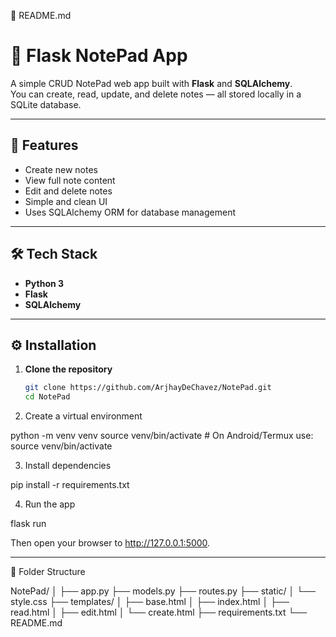 🧾 README.md

# 📝 Flask NotePad App

A simple CRUD NotePad web app built with **Flask** and **SQLAlchemy**.  
You can create, read, update, and delete notes — all stored locally in a SQLite database.

---

## 🚀 Features
- Create new notes
- View full note content
- Edit and delete notes
- Simple and clean UI
- Uses SQLAlchemy ORM for database management

---

## 🛠️ Tech Stack
- **Python 3**
- **Flask**
- **SQLAlchemy**


---

## ⚙️ Installation

1. **Clone the repository**
   ```bash
   git clone https://github.com/ArjhayDeChavez/NotePad.git
   cd NotePad

2. Create a virtual environment

python -m venv venv
source venv/bin/activate  # On Android/Termux use: source venv/bin/activate


3. Install dependencies

pip install -r requirements.txt


4. Run the app

flask run



Then open your browser to http://127.0.0.1:5000.


---

🧩 Folder Structure

NotePad/
│
├── app.py
├── models.py
├── routes.py
├── static/
│   └── style.css
├── templates/
│   ├── base.html
│   ├── index.html
│   ├── read.html
│   ├── edit.html
│   └── create.html
├── requirements.txt
└── README.md


